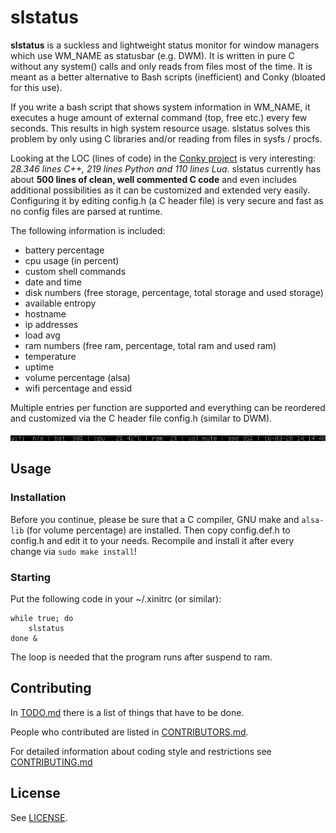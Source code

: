 slstatus
========

**slstatus** is a suckless and lightweight status monitor for window managers which use WM_NAME as statusbar (e.g. DWM). It is written in pure C without any system() calls and only reads from files most of the time. It is meant as a better alternative to Bash scripts (inefficient) and Conky (bloated for this use).

If you write a bash script that shows system information in WM_NAME, it executes a huge amount of external command (top, free etc.) every few seconds. This results in high system resource usage. slstatus solves this problem by only using C libraries and/or reading from files in sysfs / procfs.

Looking at the LOC (lines of code) in the [Conky project](https://github.com/brndnmtthws/conky) is very interesting: *28.346 lines C++, 219 lines Python and 110 lines Lua*. slstatus currently has about **500 lines of clean, well commented C code** and even includes additional possibilities as it can be customized and extended very easily. Configuring it by editing config.h (a C header file) is very secure and fast as no config files are parsed at runtime.

The following information is included:

- battery percentage
- cpu usage (in percent)
- custom shell commands
- date and time
- disk numbers (free storage, percentage, total storage and used storage)
- available entropy
- hostname
- ip addresses
- load avg
- ram numbers (free ram, percentage, total ram and used ram)
- temperature
- uptime
- volume percentage (alsa)
- wifi percentage and essid

Multiple entries per function are supported and everything can be reordered and customized via the C header file config.h (similar to DWM).

![screenshot](screenshot.png)

## Usage

### Installation

Before you continue, please be sure that a C compiler, GNU make and `alsa-lib` (for volume percentage) are installed. Then copy config.def.h to config.h and edit it to your needs. Recompile and install it after every change via `sudo make install`! 

### Starting

Put the following code in your ~/.xinitrc (or similar):

```
while true; do
	slstatus
done &
```

The loop is needed that the program runs after suspend to ram.

## Contributing

In [TODO.md](TODO.md) there is a list of things that have to be done.

People who contributed are listed in [CONTRIBUTORS.md](CONTRIBUTORS.md).

For detailed information about coding style and restrictions see [CONTRIBUTING.md](CONTRIBUTING.md)

## License

See [LICENSE](LICENSE).
